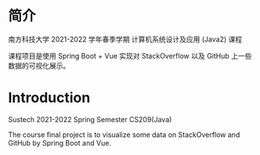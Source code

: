 # 简介
南方科技大学 2021-2022 学年春季学期 计算机系统设计及应用 (Java2) 课程

课程项目是使用 Spring Boot + Vue 实现对 StackOverflow 以及 GitHub 上一些数据的可视化展示。

# Introduction
Sustech 2021-2022 Spring Semester CS209(Java)

The course final project is to visualize some data on StackOverflow and GitHub by Spring Boot and Vue.